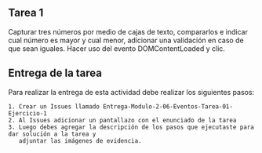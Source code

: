 ## Tarea 1

Capturar tres números por medio de cajas de texto, compararlos e indicar cual número es mayor y cual menor, adicionar una validación en caso de que sean iguales.
Hacer uso del evento DOMContentLoaded y clic.

## Entrega de la tarea

Para realizar la entrega de esta actividad debe realizar los siguientes pasos:

    1. Crear un Issues llamado Entrega-Modulo-2-06-Eventos-Tarea-01-Ejercicio-1
    2. Al Issues adicionar un pantallazo con el enunciado de la tarea
    3. Luego debes agregar la descripción de los pasos que ejecutaste para dar solución a la tarea y 
       adjuntar las imágenes de evidencia.  


